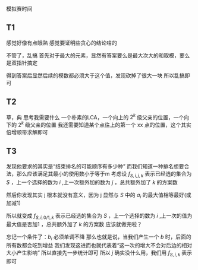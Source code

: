 模拟赛时间


## T1
感觉好像有点眼熟
感觉要证明些贪心的结论啥的

不管了，乱搞
首先对于最大的元素，显然有答案要么是最大次大的和取模，要么是双指针搞定

得到答案后显然后续的模数都必须大于这个值，发现砍掉了很大一块
所以乱搞即可


## T2
草，典
思考我需要什么
一个朴素的LCA，一个向上的 $2^k$ 级父亲的位置，一个向下的 $2^k$ 级父亲的位置
我还需要知道某个点往上的第一个 xx 点的位置，这个其实倍增顺带求解即可


## T3
发现他要求的其实是“结束排名的可能顺序有多少种”
而我们知道一种排名想要合法，那么应该满足其最小的使用数小于等于m
考虑设 $f_{S,i,j,k}$ 表示已经选的集合为 $S$ ，上一个选择的数为 $i$ ,上一次额外加的数为 $j$ ，总共额外加了 $k$ 的方案数

然后你发现其实 j 根本就没有意义，因为 j 显然与 $S$ 中的 $a_i$ 的最大值相等最好(或加减1)

所以就变成 $f_{S,i,0/1,k}$ 表示已经选的集合为 $S$ ，上一个选择的数为 $i$ ,上一次的值为最大值是否加1 ，总共额外加了 $k$ 的方案数
应该就做完啦？





忘记一个条件了：$b_i$ 必须单调不降
那么也就是说，当我们产生一个 $b$ 时，后面的所有数都会吃到增益
我们发现这进而也就代表着“这一次的增大不会对后边的相对大小产生影响”
所以直接先一步统计即可
所以 $j$ 确实没什么用，我们用 $f_{S,i,k}$ 表示即可






